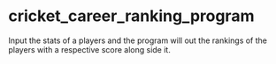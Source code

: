 # cricket_career_ranking_program
Input the stats of a players and the program will out the rankings of the players with a respective score along side it. 

